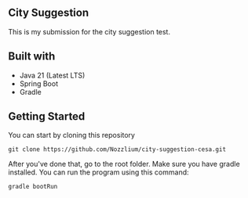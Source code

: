 ## City Suggestion

This is my submission for the city suggestion test.


## Built with

 - Java 21 (Latest LTS)
 - Spring Boot
 - Gradle

## Getting Started

You can start by cloning this repository

    git clone https://github.com/Nozzlium/city-suggestion-cesa.git
 After you've done that, go to the root folder. Make sure you have gradle installed. You can run the program using this command:
 

    gradle bootRun
##
